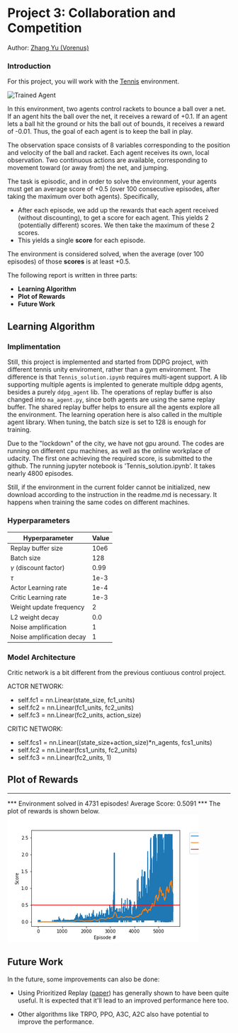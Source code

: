 [//]: # (Image References)

[image1]: https://user-images.githubusercontent.com/10624937/42135623-e770e354-7d12-11e8-998d-29fc74429ca2.gif "Trained Agent"


# Project 3: Collaboration and Competition
Author: [Zhang Yu (Vorenus)](https://github.com/helsinkipirate/drlnd_vorenus)

### Introduction

For this project, you will work with the [Tennis](https://github.com/Unity-Technologies/ml-agents/blob/master/docs/Learning-Environment-Examples.md#tennis) environment.

![Trained Agent][image1]

In this environment, two agents control rackets to bounce a ball over a net. If an agent hits the ball over the net, it receives a reward of +0.1.  If an agent lets a ball hit the ground or hits the ball out of bounds, it receives a reward of -0.01.  Thus, the goal of each agent is to keep the ball in play.

The observation space consists of 8 variables corresponding to the position and velocity of the ball and racket. Each agent receives its own, local observation.  Two continuous actions are available, corresponding to movement toward (or away from) the net, and jumping. 

The task is episodic, and in order to solve the environment, your agents must get an average score of +0.5 (over 100 consecutive episodes, after taking the maximum over both agents). Specifically,

- After each episode, we add up the rewards that each agent received (without discounting), to get a score for each agent. This yields 2 (potentially different) scores. We then take the maximum of these 2 scores.
- This yields a single **score** for each episode.

The environment is considered solved, when the average (over 100 episodes) of those **scores** is at least +0.5.

The following report is written in three parts:

- **Learning Algorithm**
- **Plot of Rewards**
- **Future Work**

## Learning Algorithm
[A2]: DDPG_algorithm.png "Algorithm2"

### Implimentation

Still, this project is implemented and started from DDPG project, with different tennis unity enviroment, rather than a gym environment. The difference is that `Tennis_solution.ipynb` requires multi-agent support. A lib supporting multiple agents is implented to generate multiple ddpg agents, besides a purely `ddpg_agent` lib. The operations of replay buffer is also changed into `ma_agent.py`, since both agents are using the same replay buffer. The shared replay buffer helps to ensure all the agents explore all the environment. The learning operation here is also called in the multiple agent library. When tuning, the batch size is set to 128 is enough for training.    

Due to the "lockdown" of the city, we have not gpu around. The codes are running on different cpu machines, as well as the online workplace of udacity. The first one achieving the required score, is submitted to the github. The running jupyter notebook is 'Tennis_solution.ipynb'. It takes nearly 4800 episodes. 

Still, if the environment in the current folder cannot be initialized, new download according to the instruction in the readme.md is necessary. It happens when training the same codes on different machines.


### Hyperparameters
| Hyperparameter                      | Value |
| ----------------------------------- | ----- |
| Replay buffer size                  | 10e6  |
| Batch size                          | 128   |
| $\gamma$ (discount factor)          | 0.99  |
| $\tau$                              | 1e-3  |
| Actor Learning rate                 | 1e-4  |
| Critic Learning rate                | 1e-3  |
| Weight update frequency             | 2     |
| L2 weight decay                     | 0.0   |
| Noise amplification                 | 1     |
| Noise amplification decay           | 1     |



### Model Architecture

Critic network is a bit different from the previous contiuous control project.

ACTOR NETWORK:
- self.fc1 = nn.Linear(state_size, fc1_units)
- self.fc2 = nn.Linear(fc1_units, fc2_units)
- self.fc3 = nn.Linear(fc2_units, action_size)


CRITIC NETWORK:

- self.fcs1 = nn.Linear((state_size+action_size)*n_agents, fcs1_units)
- self.fc2 = nn.Linear(fcs1_units, fc2_units)
- self.fc3 = nn.Linear(fc2_units, 1)


## Plot of Rewards

[S1]: Scores_tennis.png "scores"

--------------------------------------------------------
*** Environment solved in 4731 episodes!	Average Score: 0.5091 ***
The plot of rewards is shown below.
![scores][S1]

## Future Work

In the future, some improvements can also be done: 
-  Using Prioritized Replay ([paper](https://arxiv.org/abs/1511.05952)) has generally shown to have been quite useful. It is expected that it'll lead to an improved performance here too.

- Other algorithms like TRPO, PPO, A3C, A2C also have potential to improve the performance.
